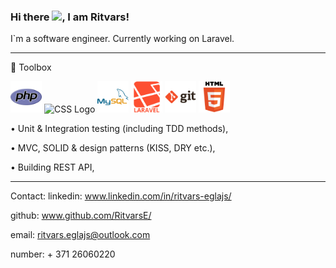 ### Hi there <img src="https://raw.githubusercontent.com/MartinHeinz/MartinHeinz/master/wave.gif" width="30px">, I am Ritvars!
I`m a software engineer. 
Currently working on Laravel.

---

🧰 Toolbox

<img src="https://github.com/devicons/devicon/blob/master/icons/php/php-original.svg" width="50" height="50" /> <img src="https://cdn.worldvectorlogo.com/logos/css3.svg" alt="CSS Logo" width="50" height="50"/> <img src="https://github.com/devicons/devicon/blob/master/icons/mysql/mysql-original-wordmark.svg" width="50" height="50"/> <img src="https://github.com/devicons/devicon/blob/master/icons/laravel/laravel-plain-wordmark.svg" width="50" height="50"/> <img src="https://github.com/devicons/devicon/blob/master/icons/git/git-original-wordmark.svg" width="50" height="50"/> <img src="https://github.com/devicons/devicon/blob/master/icons/html5/html5-original-wordmark.svg" width="50" height="50"/> 

• Unit & Integration testing (including TDD methods),

• MVC, SOLID & design patterns (KISS, DRY etc.),

• Building REST API,

---


Contact:
linkedin: www.linkedin.com/in/ritvars-eglajs/

github: www.github.com/RitvarsE/

email: ritvars.eglajs@outlook.com

number: + 371 26060220
